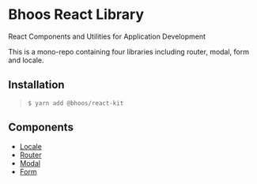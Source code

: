 # Bhoos React Library
React Components and Utilities for Application Development

This is a mono-repo containing four libraries including router, modal, form and locale.

## Installation
> `$ yarn add @bhoos/react-kit`
## Components
   * [Locale](docs/Locale.md)
   * [Router](router/README.md)
   * [Modal](modal/README.md)
   * [Form](form/README.md)
